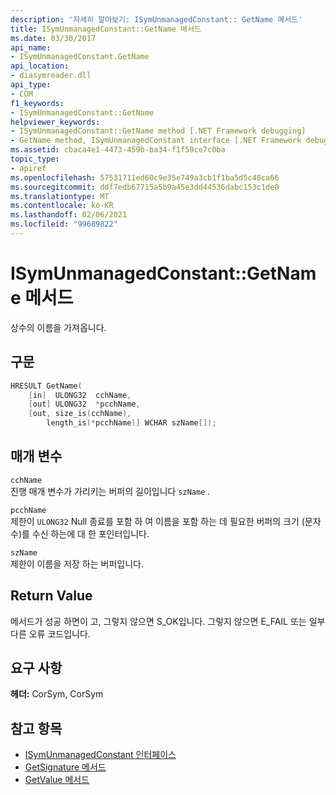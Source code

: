 ```yaml
---
description: '자세히 알아보기: ISymUnmanagedConstant:: GetName 메서드'
title: ISymUnmanagedConstant::GetName 메서드
ms.date: 03/30/2017
api_name:
- ISymUnmanagedConstant.GetName
api_location:
- diasymreader.dll
api_type:
- COM
f1_keywords:
- ISymUnmanagedConstant::GetName
helpviewer_keywords:
- ISymUnmanagedConstant::GetName method [.NET Framework debugging]
- GetName method, ISymUnmanagedConstant interface [.NET Framework debugging]
ms.assetid: cbaca4e1-4473-459b-ba34-f1f59ce7c0ba
topic_type:
- apiref
ms.openlocfilehash: 57531711ed60c9e35e749a3cb1f1ba5d5c48ca66
ms.sourcegitcommit: ddf7edb67715a5b9a45e3dd44536dabc153c1de0
ms.translationtype: MT
ms.contentlocale: ko-KR
ms.lasthandoff: 02/06/2021
ms.locfileid: "99689822"
---
```

# <a name="isymunmanagedconstantgetname-method"></a>ISymUnmanagedConstant::GetName 메서드

상수의 이름을 가져옵니다.  
  
## <a name="syntax"></a>구문  
  
```cpp  
HRESULT GetName(  
    [in]  ULONG32  cchName,  
    [out] ULONG32  *pcchName,  
    [out, size_is(cchName),  
        length_is(*pcchName)] WCHAR szName[]);  
```  
  
## <a name="parameters"></a>매개 변수  

 `cchName`  
 진행 매개 변수가 가리키는 버퍼의 길이입니다 `szName` .  
  
 `pcchName`  
 제한이 `ULONG32` Null 종료를 포함 하 여 이름을 포함 하는 데 필요한 버퍼의 크기 (문자 수)를 수신 하는에 대 한 포인터입니다.  
  
 `szName`  
 제한이 이름을 저장 하는 버퍼입니다.  
  
## <a name="return-value"></a>Return Value  

 메서드가 성공 하면이 고, 그렇지 않으면 S_OK입니다. 그렇지 않으면 E_FAIL 또는 일부 다른 오류 코드입니다.  
  
## <a name="requirements"></a>요구 사항  

 **헤더:** CorSym, CorSym  
  
## <a name="see-also"></a>참고 항목

- [ISymUnmanagedConstant 인터페이스](isymunmanagedconstant-interface.md)
- [GetSignature 메서드](isymunmanagedconstant-getsignature-method.md)
- [GetValue 메서드](isymunmanagedconstant-getvalue-method.md)
